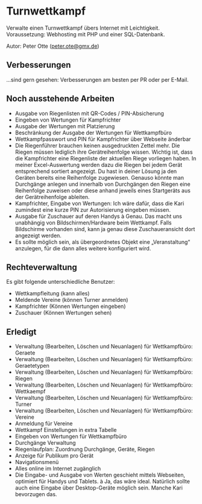 # Turnwettkampf

Verwalte einen Turnwettkampf übers Internet mit Leichtigkeit. Voraussetzung: Webhosting mit PHP und einer SQL-Datenbank.

Autor: Peter Otte (peter.ote@gmx.de)

## Verbesserungen

...sind gern gesehen:
Verbesserungen am besten per PR oder per E-Mail.

## Noch ausstehende Arbeiten 

- Ausgabe von Riegenlisten mit QR-Codes / PIN-Absicherung
- Eingeben von Wertungen für Kampfrichter
- Ausgabe der Wertungen mit Platzierung
- Beschränkung der Ausgabe der Wertungen für Wettkampfbüro
- Wettkampfpasswort und PIN für Kampfrichter über Webseite änderbar
- Die Riegenführer brauchen keinen ausgedruckten Zettel mehr. Die Riegen müssen lediglich ihre Gerätreihenfolge wissen. Wichtig ist, dass die Kampfrichter eine Riegenliste der aktuellen Riege vorliegen haben. In meiner Excel-Auswertung werden dazu die Riegen bei jedem Gerät entsprechend sortiert angezeigt. Du hast in deiner Lösung ja den Geräten bereits eine Reihenfolge zugewiesen. Genauso könnte man Durchgänge anlegen und innerhalb von Durchgängen den Riegen eine Reihenfolge zuweisen oder diese anhand jeweils eines Startgeräts aus der Gerätreihenfolge ableiten.
- Kampfrichter, Eingabe von Wertungen: Ich wäre dafür, dass die Kari zumindest eine kurze PIN zur Autorisierung eingeben müssen.
- Ausgabe für Zuschauer auf deren Handys à Genau. Das macht uns unabhängig von Bildschirmen/Hardware beim Wettkampf. Falls Bildschirme vorhanden sind, kann ja genau diese Zuschaueransicht dort angezeigt werden.
- Es sollte möglich sein, als übergeordnetes Objekt eine „Veranstaltung“ anzulegen, für die dann alles weitere konfiguriert wird.

## Rechteverwaltung 
Es gibt folgende unterschiedliche Benutzer:

- Wettkampfleitung (kann alles)
- Meldende Vereine (können Turner anmelden)
- Kampfrichter (Können Wertungen eingeben)
- Zuschauer (Können Wertungen sehen)


## Erledigt

- Verwaltung (Bearbeiten, Löschen und Neuanlagen) für Wettkampfbüro: Geraete
- Verwaltung (Bearbeiten, Löschen und Neuanlagen) für Wettkampfbüro: Geraetetypen
- Verwaltung (Bearbeiten, Löschen und Neuanlagen) für Wettkampfbüro: Riegen
- Verwaltung (Bearbeiten, Löschen und Neuanlagen) für Wettkampfbüro: Wettkaempf
- Verwaltung (Bearbeiten, Löschen und Neuanlagen) für Wettkampfbüro: Turner
- Verwaltung (Bearbeiten, Löschen und Neuanlagen) für Wettkampfbüro: Vereine
- Anmeldung für Vereine
- Wettkampf Einstellungen in extra Tabelle
- Eingeben von Wertungen für Wettkampfbüro
- Durchgänge Verwaltung
- Riegenlaufplan: Zuordnung Durchgänge, Geräte, Riegen
- Anzeige für Publikum pro Gerät
- Navigationsmenü
- Alles online im Internet zugänglich
- Die Eingabe- und Ausgabe von Werten geschieht mittels Webseiten, optimiert für Handys und Tablets. à Ja, das wäre ideal. Natürlich sollte auch eine Eingabe über Desktop-Geräte möglich sein. Manche Kari bevorzugen das.


